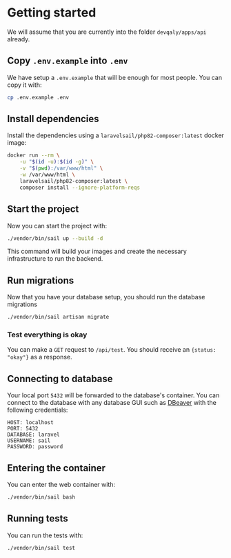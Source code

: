 # Getting started

We will assume that you are currently into the folder `devqaly/apps/api` already.

## Copy `.env.example` into `.env`

We have setup a `.env.example` that will be enough for most people. You can copy it with:

```bash
cp .env.example .env
```

## Install dependencies

Install the dependencies using a `laravelsail/php82-composer:latest` docker image:

```bash
docker run --rm \
    -u "$(id -u):$(id -g)" \
    -v "$(pwd):/var/www/html" \
    -w /var/www/html \
    laravelsail/php82-composer:latest \
    composer install --ignore-platform-reqs
```

## Start the project
Now you can start the project with:

```bash
./vendor/bin/sail up --build -d
```

This command will build your images and create the necessary infrastructure to run the backend.

## Run migrations

Now that you have your database setup, you should run the database migrations

```bash
./vendor/bin/sail artisan migrate
```

### Test everything is okay

You can make a `GET` request to `/api/test`. You should receive an `{status: "okay"}` as a response.

## Connecting to database

Your local port `5432` will be forwarded to the database's container. You can connect to the database with any
database GUI such as [DBeaver](https://dbeaver.io/) with the following credentials:

```dotenv
HOST: localhost
PORT: 5432
DATABASE: laravel
USERNAME: sail
PASSWORD: password
```

## Entering the container

You can enter the web container with:

```bash
./vendor/bin/sail bash
```

## Running tests

You can run the tests with:

```bash
./vendor/bin/sail test
```
